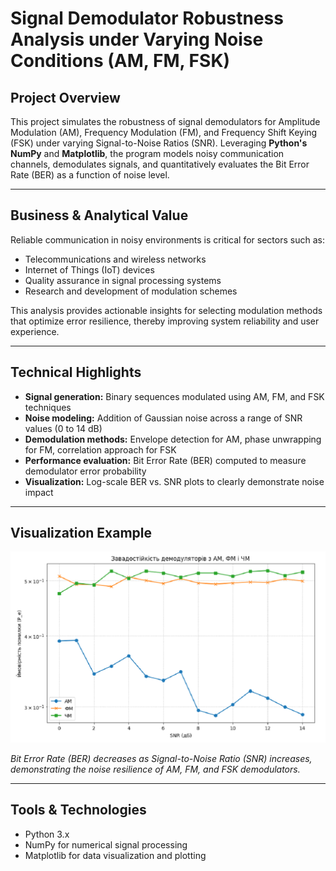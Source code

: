 # Signal Demodulator Robustness Analysis under Varying Noise Conditions (AM, FM, FSK)

## Project Overview

This project simulates the robustness of signal demodulators for Amplitude Modulation (AM), Frequency Modulation (FM), and Frequency Shift Keying (FSK) under varying Signal-to-Noise Ratios (SNR). Leveraging **Python's NumPy** and **Matplotlib**, the program models noisy communication channels, demodulates signals, and quantitatively evaluates the Bit Error Rate (BER) as a function of noise level.

---

## Business & Analytical Value

Reliable communication in noisy environments is critical for sectors such as:

- Telecommunications and wireless networks  
- Internet of Things (IoT) devices  
- Quality assurance in signal processing systems  
- Research and development of modulation schemes

This analysis provides actionable insights for selecting modulation methods that optimize error resilience, thereby improving system reliability and user experience.

---

## Technical Highlights

- **Signal generation:** Binary sequences modulated using AM, FM, and FSK techniques  
- **Noise modeling:** Addition of Gaussian noise across a range of SNR values (0 to 14 dB)  
- **Demodulation methods:** Envelope detection for AM, phase unwrapping for FM, correlation approach for FSK  
- **Performance evaluation:** Bit Error Rate (BER) computed to measure demodulator error probability  
- **Visualization:** Log-scale BER vs. SNR plots to clearly demonstrate noise impact  

---

## Visualization Example

![Demodulator Robustness Curve](docs/1.png)

*Bit Error Rate (BER) decreases as Signal-to-Noise Ratio (SNR) increases, demonstrating the noise resilience of AM, FM, and FSK demodulators.*

---

## Tools & Technologies

- Python 3.x  
- NumPy for numerical signal processing  
- Matplotlib for data visualization and plotting  
